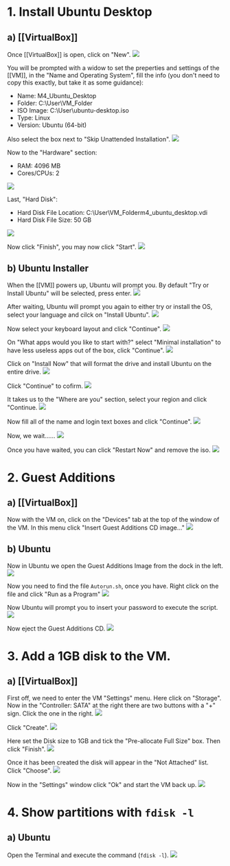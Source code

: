 # 1. Install Ubuntu Desktop
## a) [[VirtualBox]]
Once [[VirtualBox]] is open, click on "New".
![](Assets/1.png)

You will be prompted with a widow to set the preperties and settings of the [[VM]], in the "Name and Operating System", fill the info (you don't need to copy this exactly, but take it as some guidance):
- Name: M4_Ubuntu_Desktop
- Folder: C:\\User\VM_Folder
- ISO Image: C:\\User\ubuntu-desktop.iso
- Type: Linux
- Version: Ubuntu (64-bit)

Also select the box next to "Skip Unattended Installation".
![](Assets/2.png)

Now to the "Hardware" section:
- RAM: 4096 MB
- Cores/CPUs: 2

![](Assets/3.png)

Last, "Hard Disk":
- Hard Disk File Location: C:\\User\VM_Folderm4_ubuntu_desktop.vdi
- Hard Disk File Size: 50 GB

![](Assets/4.png)

Now click "Finish", you may now click "Start".
![](Assets/5.png)
## b) Ubuntu Installer
When the [[VM]] powers up, Ubuntu will prompt you. By default "Try or Install Ubuntu" will be selected, press enter.
![](Assets/6.png)

After waiting, Ubuntu will prompt you again to either try or install the OS, select your language and cilck on "Install Ubuntu".
![](Assets/7.png)

Now select your keyboard layout and click "Continue".
![](Assets/8.png)

On "What apps would you like to start with?" select "Minimal installation" to have less useless apps out of the box, click "Continue".
![](Assets/9.png)

Click on "Install Now" that will format the drive and install Ubuntu on the entire drive.
![](Assets/10.png)

Click "Continue" to cofirm.
![](Assets/11.png)

It takes us to the "Where are you" section, select your region and click "Continue.
![](Assets/12.png)

Now fill all of the name and login text boxes and click "Continue".
![](Assets/13.png)

Now, we wait......
![](Assets/14.png)

Once you have waited, you can click "Restart Now" and remove the iso.
![](Assets/15.png)

# 2. Guest Additions
## a) [[VirtualBox]]
Now with the VM on, click on the "Devices" tab at the top of the window of the VM. In this menu click "Insert Guest Additions CD image..."
![](Assets/16.png)

## b) Ubuntu
Now in Ubuntu we open the Guest Additions Image from the dock in the left.
![](Assets/17.png)

Now you need to find the file `Autorun.sh`, once you have. Right click on the file and click "Run as a Program"
![](Assets/18.png)

Now Ubuntu will prompt you to insert your password to execute the script.
![](Assets/19.png)

Now eject the Guest Additions CD.
![](Assets/20.png)

# 3. Add a 1GB disk to the VM.
## a) [[VirtualBox]]
First off, we need to enter the VM "Settings" menu. Here click on "Storage". Now in the "Controller: SATA" at the right there are two buttons with a "+" sign. Click the one in the right.
![](Assets/21.png)

Click "Create".
![](Assets/22.png)

Here set the Disk size to 1GB and tick the "Pre-allocate Full Size" box. Then click "Finish".
![](Assets/23.png)

Once it has been created the disk will appear in the "Not Attached" list. Click "Choose".
![](Assets/24.png)

Now in the "Settings" window click "Ok" and start the VM back up.
![](Assets/25.png)

# 4. Show partitions with `fdisk -l`
## a) Ubuntu
Open the Terminal and execute the command (`fdisk -l`).
![](Assets/26.png)



